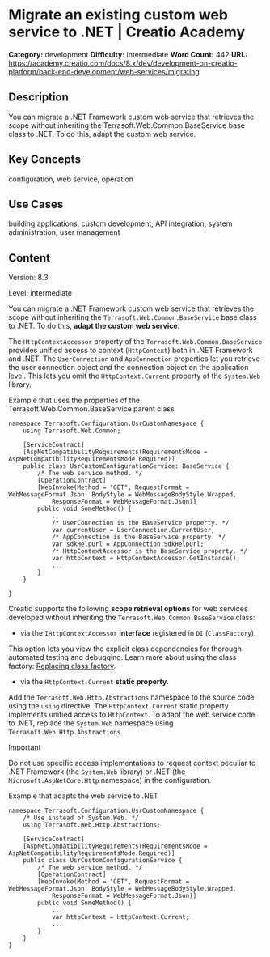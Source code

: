 # Migrate an existing custom web service to .NET | Creatio Academy

**Category:** development **Difficulty:** intermediate **Word Count:** 442
**URL:**
https://academy.creatio.com/docs/8.x/dev/development-on-creatio-platform/back-end-development/web-services/migrating

## Description

You can migrate a .NET Framework custom web service that retrieves the scope
without inheriting the Terrasoft.Web.Common.BaseService base class to .NET. To
do this, adapt the custom web service.

## Key Concepts

configuration, web service, operation

## Use Cases

building applications, custom development, API integration, system
administration, user management

## Content

Version: 8.3

Level: intermediate

You can migrate a .NET Framework custom web service that retrieves the scope
without inheriting the `Terrasoft.Web.Common.BaseService` base class to .NET. To
do this, **adapt the custom web service**.

The `HttpContextAccessor` property of the `Terrasoft.Web.Common.BaseService`
provides unified access to context (`HttpContext`) both in .NET Framework and
.NET. The `UserConnection` and `AppConnection` properties let you retrieve the
user connection object and the connection object on the application level. This
lets you omit the `HttpContext.Current` property of the `System.Web` library.

Example that uses the properties of the Terrasoft.Web.Common.BaseService parent
class

    namespace Terrasoft.Configuration.UsrCustomNamespace {
        using Terrasoft.Web.Common;

        [ServiceContract]
        [AspNetCompatibilityRequirements(RequirementsMode = AspNetCompatibilityRequirementsMode.Required)]
        public class UsrCustomConfigurationService: BaseService {
            /* The web service method. */
            [OperationContract]
            [WebInvoke(Method = "GET", RequestFormat = WebMessageFormat.Json, BodyStyle = WebMessageBodyStyle.Wrapped,
                ResponseFormat = WebMessageFormat.Json)]
            public void SomeMethod() {
                ...
                /* UserConnection is the BaseService property. */
                var currentUser = UserConnection.CurrentUser;
                /* AppConnection is the BaseService property. */
                var sdkHelpUrl = AppConnection.SdkHelpUrl;
                /* HttpContextAccessor is the BaseService property. */
                var httpContext = HttpContextAccessor.GetInstance();
                ...
            }
        }

    }


Creatio supports the following **scope retrieval options** for web services
developed without inheriting the `Terrasoft.Web.Common.BaseService` class:

- via the `IHttpContextAccessor` **interface** registered in `DI`
  (`ClassFactory`).

This option lets you view the explicit class dependencies for thorough automated
testing and debugging. Learn more about using the class factory:
[Replacing class factory](https://academy.creatio.com/documents?ver=8.3&id=15221).

- via the `HttpContext.Current` **static property**.

Add the `Terrasoft.Web.Http.Abstractions` namespace to the source code using the
`using` directive. The `HttpContext.Current` static property implements unified
access to `HttpContext`. To adapt the web service code to .NET, replace the
`System.Web` namespace using `Terrasoft.Web.Http.Abstractions`.

Important

Do not use specific access implementations to request context peculiar to .NET
Framework (the `System.Web` library) or .NET (the `Microsoft.AspNetCore.Http`
namespace) in the configuration.

Example that adapts the web service to .NET

    namespace Terrasoft.Configuration.UsrCustomNamespace {
        /* Use instead of System.Web. */
        using Terrasoft.Web.Http.Abstractions;

        [ServiceContract]
        [AspNetCompatibilityRequirements(RequirementsMode = AspNetCompatibilityRequirementsMode.Required)]
        public class UsrCustomConfigurationService {
            /* The web service method. */
            [OperationContract]
            [WebInvoke(Method = "GET", RequestFormat = WebMessageFormat.Json, BodyStyle = WebMessageBodyStyle.Wrapped,
                ResponseFormat = WebMessageFormat.Json)]
            public void SomeMethod() {
                ...
                var httpContext = HttpContext.Current;
                ...
            }
        }
    }
